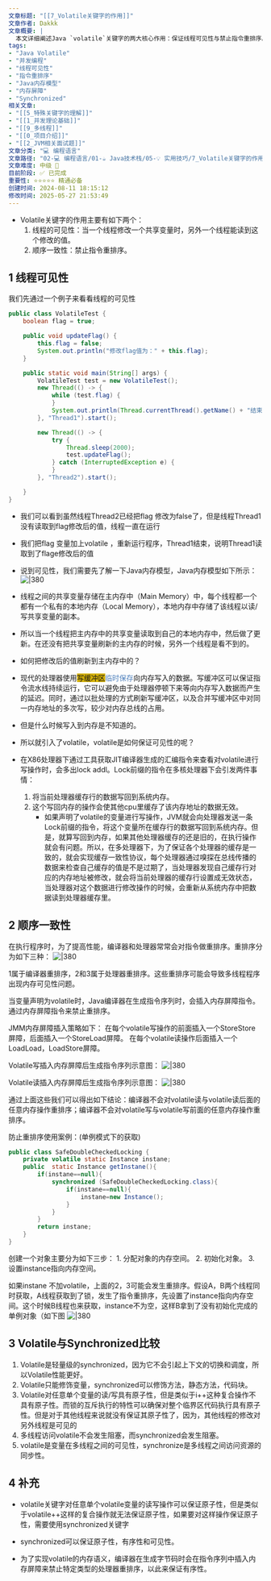```yaml
---
文章标题: "[[7_Volatile关键字的作用]]" 
文章作者: Dakkk
文章概要: |
  本文详细阐述Java `volatile`关键字的两大核心作用：保证线程可见性与禁止指令重排序。通过代码示例、Java内存模型、CPU缓存一致性及内存屏障，深入解析其工作原理，并与`synchronized`进行对比，最后以双重检查锁定单例模式展示其应用。
tags:
- "Java Volatile"
- "并发编程"
- "线程可见性"
- "指令重排序"
- "Java内存模型"
- "内存屏障"
- "Synchronized"
相关文章:
- "[[5_特殊关键字的理解]]"
- "[[1_并发理论基础]]"
- "[[9_多线程]]"
- "[[0_项目介绍]]"
- "[[2_JVM相关面试题]]"
文章分类: "💻 编程语言"
文章路径: "02-💻 编程语言/01-☕ Java技术栈/05-💡 实用技巧/7_Volatile关键字的作用.md"
文章难度: 中级 🌳
目前阶段: ✅ 已完成
重要性: ⭐⭐⭐⭐⭐ 精通必备
创建时间: 2024-08-11 18:15:12
修改时间: 2025-05-27 21:53:49
---
```



- Volatile关键字的作用主要有如下两个：  
	1. 线程的可见性：当一个线程修改一个共享变量时，另外一个线程能读到这个修改的值。  
	2. 顺序一致性：禁止指令重排序。

## 1 线程可见性

我们先通过一个例子来看看线程的可见性

```java
public class VolatileTest {
    boolean flag = true;

    public void updateFlag() {
        this.flag = false;
        System.out.println("修改flag值为：" + this.flag);
    }

    public static void main(String[] args) {
        VolatileTest test = new VolatileTest();
        new Thread(() -> {
            while (test.flag) {
            }
            System.out.println(Thread.currentThread().getName() + "结束");
        }, "Thread1").start();

        new Thread(() -> {
            try {
                Thread.sleep(2000);
                test.updateFlag();
            } catch (InterruptedException e) {
            }
        }, "Thread2").start();

    }
}
```

- 我们可以看到虽然线程Thread2已经把flag 修改为false了，但是线程Thread1没有读取到flag修改后的值，线程一直在运行

- 我们把flag 变量加上volatile ，重新运行程序，Thread1结束，说明Thread1读取到了flage修改后的值

- 说到可见性，我们需要先了解一下Java内存模型，Java内存模型如下所示：
 ![|380](https://my-obsidian-image.oss-cn-guangzhou.aliyuncs.com/2024/04/223ef379435c5d3a227c5d2d26770eea.png)
 - 线程之间的共享变量存储在主内存中（Main Memory）中，每个线程都一个都有一个私有的本地内存（Local Memory），本地内存中存储了该线程以读/写共享变量的副本。

- 所以当一个线程把主内存中的共享变量读取到自己的本地内存中，然后做了更新。在还没有把共享变量刷新的主内存的时候，另外一个线程是看不到的。

- 如何把修改后的值刷新到主内存中的？
- 现代的处理器使用<span style="background:#d4b106">写缓冲区</span><font color="#4f81bd">临时保存</font>向内存写入的数据。写缓冲区可以保证指令流水线持续运行，它可以避免由于处理器停顿下来等向内存写入数据而产生的延迟。同时，通过以批处理的方式刷新写缓冲区，以及合并写缓冲区中对同一内存地址的多次写，较少对内存总线的占用。
- 但是什么时候写入到内存是不知道的。
- 所以就引入了volatile，volatile是如何保证可见性的呢？

- 在X86处理器下通过工具获取JIT编译器生成的汇编指令来查看对volatile进行写操作时，会多出lock addl。Lock前缀的指令在多核处理器下会引发两件事情：
	1. 将当前处理器缓存行的数据写回到系统内存。
	2. 这个写回内存的操作会使其他cpu里缓存了该内存地址的数据无效。
		- 如果声明了volatile的变量进行写操作，JVM就会向处理器发送一条Lock前缀的指令，将这个变量所在缓存行的数据写回到系统内存。但是，就算写回到内存，如果其他处理器缓存的还是旧的，在执行操作就会有问题。所以，在多处理器下，为了保证各个处理器的缓存是一致的，就会实现缓存一致性协议，每个处理器通过嗅探在总线传播的数据来检查自己缓存的值是不是过期了，当处理器发现自己缓存行对应的内存地址被修改，就会将当前处理器的缓存行设置成无效状态，当处理器对这个数据进行修改操作的时候，会重新从系统内存中把数据读到处理器缓存里。

## 2 顺序一致性

在执行程序时，为了提高性能，编译器和处理器常常会对指令做重排序。重排序分为如下三种：
![|380](https://my-obsidian-image.oss-cn-guangzhou.aliyuncs.com/2024/04/d9f4341d4cf114d8daba63285580213a.png)


1属于编译器重排序，2和3属于处理器重排序。这些重排序可能会导致多线程程序出现内存可见性问题。

当变量声明为volatile时，Java编译器在生成指令序列时，会插入内存屏障指令。通过内存屏障指令来禁止重排序。

JMM内存屏障插入策略如下：
在每个volatile写操作的前面插入一个StoreStore屏障，后面插入一个StoreLoad屏障。
在每个volatile读操作后面插入一个LoadLoad，LoadStore屏障。

Volatile写插入内存屏障后生成指令序列示意图：
![|380](https://my-obsidian-image.oss-cn-guangzhou.aliyuncs.com/2024/04/4ded60f722f2f4cf26eb14309c4502e9.png)

Volatile读插入内存屏障后生成指令序列示意图：
![|380](https://my-obsidian-image.oss-cn-guangzhou.aliyuncs.com/2024/04/1280ceac820d7926645e2b59c8e28055.png)


通过上面这些我们可以得出如下结论：编译器不会对volatile读与volatile读后面的任意内存操作重排序；编译器不会对volatile写与volatile写前面的任意内存操作重排序。

防止重排序使用案例：(单例模式下的获取)

```java
public class SafeDoubleCheckedLocking {
    private volatile static Instance instane;
    public  static Instance getInstane(){
        if(instane==null){
            synchronized (SafeDoubleCheckedLocking.class){
                if(instane==null){
                    instane=new Instance();
                }
            }
        }
        return instane;
    }
}
```

创建一个对象主要分为如下三步：
	1. 分配对象的内存空间。
	2. 初始化对象。
	3. 设置instance指向内存空间。

如果instane 不加volatile，上面的2，3可能会发生重排序。假设A，B两个线程同时获取，A线程获取到了锁，发生了指令重排序，先设置了instance指向内存空间。这个时候B线程也来获取，instance不为空，这样B拿到了没有初始化完成的单例对象（如下图
![|380](https://my-obsidian-image.oss-cn-guangzhou.aliyuncs.com/2024/04/bafc0bc01338dedf6967a33881fcceaa.png)

## 3 Volatile与Synchronized比较

1. Volatile是轻量级的synchronized，因为它不会引起上下文的切换和调度，所以Volatile性能更好。
2. Volatile只能修饰变量，synchronized可以修饰方法，静态方法，代码块。
3. Volatile对任意单个变量的读/写具有原子性，但是类似于i++这种复合操作不具有原子性。而锁的互斥执行的特性可以确保对整个临界区代码执行具有原子性。但是对于其他线程来说就没有保证其原子性了，因为，其他线程的修改对另外线程是可见的
4. 多线程访问volatile不会发生阻塞，而synchronized会发生阻塞。
5. volatile是变量在多线程之间的可见性，synchronize是多线程之间访问资源的同步性。

## 4 补充

- volatile关键字对任意单个volatile变量的读写操作可以保证原子性，但是类似于volatile++这样的复合操作就无法保证原子性，如果要对这样操作保证原子性，需要使用synchronized关键字
- synchronized可以保证原子性，有序性和可见性。

- 为了实现volatile的内存语义，编译器在生成字节码时会在指令序列中插入内存屏障来禁止特定类型的处理器重排序，以此来保证有序性。
